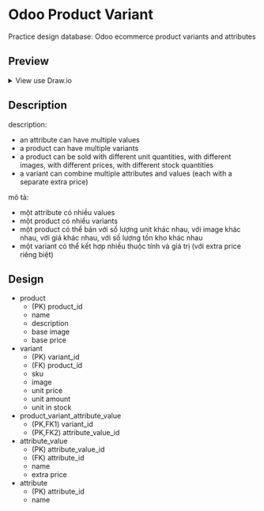 # Odoo Product Variant

Practice design database: Odoo ecommerce product variants and attributes

## Preview

<details>
    <summary>View use Draw.io</summary>

![Preview](odoo_product_variant.png)

</details>

## Description

description:

- an attribute can have multiple values
- a product can have multiple variants
- a product can be sold with different unit quantities, with different images, with different prices, with different stock quantities
- a variant can combine multiple attributes and values (each with a separate extra price)

mô tả:

- một attribute có nhiều values
- một product có nhiều variants
- một product có thể bán với số lượng unit khác nhau, với image khác nhau, với giá khác nhau, với số lượng tồn kho khác nhau
- một variant có thể kết hợp nhiều thuộc tính và giá trị (với extra price riêng biệt)

## Design

- product
  - (PK) product_id
  - name
  - description
  - base image
  - base price
- variant
  - (PK) variant_id
  - (FK) product_id
  - sku
  - image
  - unit price
  - unit amount
  - unit in stock
- product_variant_attribute_value
  - (PK,FK1) variant_id
  - (PK,FK2) attribute_value_id
- attribute_value
  - (PK) attribute_value_id
  - (FK) attribute_id
  - name
  - extra price
- attribute
  - (PK) attribute_id
  - name
